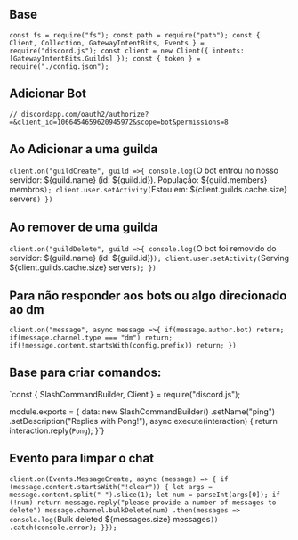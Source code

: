 ## Base

`const fs = require("fs");
const path = require("path");
const { Client, Collection, GatewayIntentBits, Events } = require("discord.js");
const client = new Client({ intents: [GatewayIntentBits.Guilds] });
const { token } = require("./config.json");`
## Adicionar Bot

`// discordapp.com/oauth2/authorize?=&client_id=1066454659620945972&scope=bot&permissions=8`

## Ao Adicionar a uma guilda

`client.on("guildCreate", guild =>{
    console.log(`O bot entrou no nosso servidor: ${guild.name} (id: ${guild.id}). População: ${guild.members} membros`);
    client.user.setActivity(`Estou em: ${client.guilds.cache.size} servers`)
})`

## Ao remover de uma guilda

`client.on("guildDelete", guild =>{
    console.log(`O bot foi removido do servidor: ${guild.name} (id: ${guild.id})`);
    client.user.setActivity(`Serving ${client.guilds.cache.size} servers`);
})`

## Para não responder aos bots ou algo direcionado ao dm

`client.on("message", async message =>{
    if(message.author.bot) return;
    if(message.channel.type === "dm") return;
    if(!message.content.startsWith(config.prefix)) return;
})`

## Base para criar comandos:

`const { SlashCommandBuilder, Client } = require("discord.js");

module.exports = {
    data: new SlashCommandBuilder()
    .setName("ping")
    .setDescription("Replies with Pong!"),
    async execute(interaction) {
    return interaction.reply(`Pong`);
}`}

## Evento para limpar o chat

`client.on(Events.MessageCreate, async (message) => {
    if (message.content.startsWith("!clear")) {
    let args = message.content.split(" ").slice(1);
    let num = parseInt(args[0]);
    if (!num) return message.reply("please provide a number of messages to delete")
    message.channel.bulkDelete(num)
        .then(messages => console.log(`Bulk deleted ${messages.size} messages`))
        .catch(console.error);
}});`
